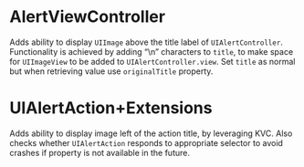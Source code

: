 # AlertViewController

Adds ability to display `UIImage` above the title label of `UIAlertController`.
Functionality is achieved by adding “\n” characters to `title`, to make space
for `UIImageView` to be added to `UIAlertController.view`. Set `title` as
normal but when retrieving value use `originalTitle` property.

# UIAlertAction+Extensions

Adds ability to display image left of the action title, by leveraging KVC.
Also checks whether `UIAlertAction` responds to appropriate selector to
avoid crashes if property is not available in the future.



